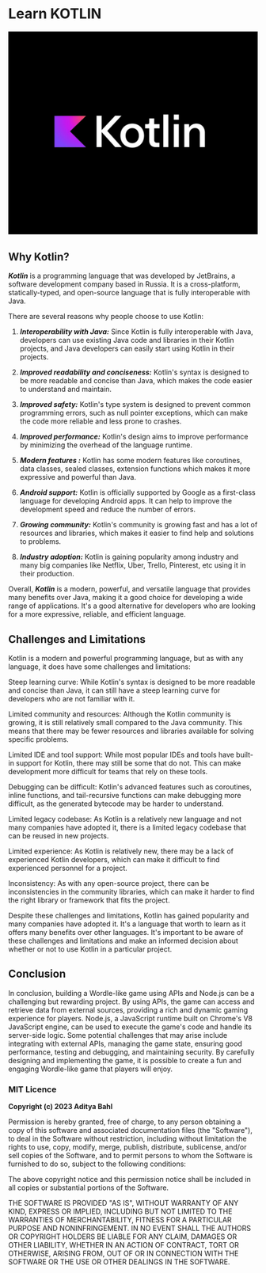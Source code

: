 # Learn KOTLIN

![image](https://github.com/AdityaBahl/Learn-Kotlin/blob/main/logo.png)

## Why Kotlin?

**_Kotlin_** is a programming language that was developed by JetBrains, a software development company based in Russia. It is a cross-platform, statically-typed, and open-source language that is fully interoperable with Java.

There are several reasons why people choose to use Kotlin:

1. **_Interoperability with Java:_** Since Kotlin is fully interoperable with Java, developers can use existing Java code and libraries in their Kotlin projects, and Java developers can easily start using Kotlin in their projects.

2. **_Improved readability and conciseness:_** Kotlin's syntax is designed to be more readable and concise than Java, which makes the code easier to understand and maintain.

3. **_Improved safety:_** Kotlin's type system is designed to prevent common programming errors, such as null pointer exceptions, which can make the code more reliable and less prone to crashes.

4. **_Improved performance:_** Kotlin's design aims to improve performance by minimizing the overhead of the language runtime.

5. **_Modern features :_** Kotlin has some modern features like coroutines, data classes, sealed classes, extension functions which makes it more expressive and powerful than Java.

6. **_Android support:_** Kotlin is officially supported by Google as a first-class language for developing Android apps. It can help to improve the development speed and reduce the number of errors.

7. **_Growing community:_** Kotlin's community is growing fast and has a lot of resources and libraries, which makes it easier to find help and solutions to problems.

8. **_Industry adoption:_** Kotlin is gaining popularity among industry and many big companies like Netflix, Uber, Trello, Pinterest, etc using it in their production.

Overall, **_Kotlin_** is a modern, powerful, and versatile language that provides many benefits over Java, making it a good choice for developing a wide range of applications. It's a good alternative for developers who are looking for a more expressive, reliable, and efficient language.

## Challenges and Limitations

Kotlin is a modern and powerful programming language, but as with any language, it does have some challenges and limitations:

Steep learning curve: While Kotlin's syntax is designed to be more readable and concise than Java, it can still have a steep learning curve for developers who are not familiar with it.

Limited community and resources: Although the Kotlin community is growing, it is still relatively small compared to the Java community. This means that there may be fewer resources and libraries available for solving specific problems.

Limited IDE and tool support: While most popular IDEs and tools have built-in support for Kotlin, there may still be some that do not. This can make development more difficult for teams that rely on these tools.

Debugging can be difficult: Kotlin's advanced features such as coroutines, inline functions, and tail-recursive functions can make debugging more difficult, as the generated bytecode may be harder to understand.

Limited legacy codebase: As Kotlin is a relatively new language and not many companies have adopted it, there is a limited legacy codebase that can be reused in new projects.

Limited experience: As Kotlin is relatively new, there may be a lack of experienced Kotlin developers, which can make it difficult to find experienced personnel for a project.

Inconsistency: As with any open-source project, there can be inconsistencies in the community libraries, which can make it harder to find the right library or framework that fits the project.

Despite these challenges and limitations, Kotlin has gained popularity and many companies have adopted it. It's a language that worth to learn as it offers many benefits over other languages. It's important to be aware of these challenges and limitations and make an informed decision about whether or not to use Kotlin in a particular project.

## Conclusion

In conclusion, building a Wordle-like game using APIs and Node.js can be a challenging but rewarding project. By using APIs, the game can access and retrieve data from external sources, providing a rich and dynamic gaming experience for players. Node.js, a JavaScript runtime built on Chrome's V8 JavaScript engine, can be used to execute the game's code and handle its server-side logic. Some potential challenges that may arise include integrating with external APIs, managing the game state, ensuring good performance, testing and debugging, and maintaining security. By carefully designing and implementing the game, it is possible to create a fun and engaging Wordle-like game that players will enjoy.

### MIT Licence

**Copyright (c) 2023 Aditya Bahl**

Permission is hereby granted, free of charge, to any person obtaining a copy of this software and associated documentation files (the "Software"), to deal in the Software without restriction, including without limitation the rights to use, copy, modify, merge, publish, distribute, sublicense, and/or sell copies of the Software, and to permit persons to whom the Software is furnished to do so, subject to the following conditions:

The above copyright notice and this permission notice shall be included in all copies or substantial portions of the Software.

THE SOFTWARE IS PROVIDED "AS IS", WITHOUT WARRANTY OF ANY KIND, EXPRESS OR IMPLIED, INCLUDING BUT NOT LIMITED TO THE WARRANTIES OF MERCHANTABILITY, FITNESS FOR A PARTICULAR PURPOSE AND NONINFRINGEMENT. IN NO EVENT SHALL THE AUTHORS OR COPYRIGHT HOLDERS BE LIABLE FOR ANY CLAIM, DAMAGES OR OTHER LIABILITY, WHETHER IN AN ACTION OF CONTRACT, TORT OR OTHERWISE, ARISING FROM, OUT OF OR IN CONNECTION WITH THE SOFTWARE OR THE USE OR OTHER DEALINGS IN THE SOFTWARE.
